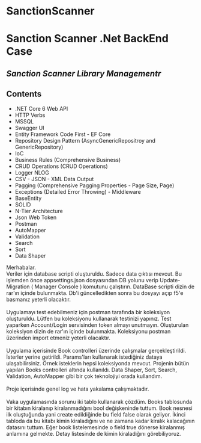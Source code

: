 # SanctionScanner



#  Sanction Scanner .Net BackEnd Case
## _Sanction Scanner Library Managementr_

## Contents

- .NET Core 6 Web API
- HTTP Verbs
- MSSQL
- Swagger UI
- Entity Framework Code First - EF Core
- Repository Design Pattern (AsyncGenericRepositroy and GenericRepository)
- IoC
- Business Rules (Comprehensive Business)
- CRUD Operations (CRUD Operations)
- Logger NLOG
- CSV - JSON - XML Data Output
- Pagging (Comprehensive Pagging Properties - Page Size, Page)
- Exceptions (Detailed Error Throwing) - Middleware
- BaseEntity 
- SOLID
- N-Tier Architecture
- Json Web Token
- Postman
- AutoMapper
- Validation
- Search
- Sort
- Data Shaper

Merhabalar.
<br/>
Veriler için database scripti oluşturuldu. Sadece data çıktısı mevcut. Bu işlemden önce appsettings.json dosyasından DB yolunu verip Update-Migration ( Manager Console ) komutunu çalıştırın. 
DataBase scripti dizin de rar'ın içinde bulunmakta. Db'i güncelledikten sonra bu dosyayı açıp f5'e basmanız yeterli olacaktır.
<br/>
<br/>
Uygulamayı test edebilmeniz için postman tarafında bir koleksiyon oluşturuldu. Lütfen bu koleksiyonu kullanarak testinizi yapınız. Test yaparken Account/Login servisinden token almayı unutmayın.
Oluşturulan koleksiyon dizin de rar'ın içinde bulunmakta. Koleksiyonu postman üzerinden import etmeniz yeterli olacaktır.
<br/>
<br/>
Uygulama içerisinde Book controlleri üzerinde çalışmalar gerçekleştirildi. İsterler yerine getirildi. Params'ları kullanarak istediğiniz dataya ulaşabilirsiniz. Örnek isteklerin hepsi koleksiyonda mevcut. 
Projenin bütün yapıları Books controlleri altında kullanıldı. Data Shaper, Sort, Search, Validation, AutoMapper gibi bir çok teknolojiyi orada kullandım. 
<br/>
<br/>
Proje içerisinde genel log ve hata yakalama çalışmaktadır. 
<br/>
<br/>
Vaka uygulamasında sorunu iki tablo kullanarak çözdüm. Books tablosunda bir kitabın kiralanıp kiralanmadığını bool değişkeninde tuttum. Book nesnesi ilk oluştuğunda yani create edildiğinde bu field false olarak geliyor. 
İkinci tabloda da bu kitabı kimin kiraladığını ve ne zamana kadar kiralık kalacağının datasını tuttum. Eğer book listelemesinde o field true dönerse kiralanmış anlamına gelmekte. Detay listesinde de 
kimin kiraladığını görebiliyoruz.
<br/>
<br/>


